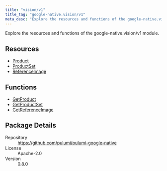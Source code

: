 ```yaml
---
title: "vision/v1"
title_tag: "google-native.vision/v1"
meta_desc: "Explore the resources and functions of the google-native.vision/v1 module."
---
```


<!-- WARNING: this file was generated by Pulumi Docs Generator. -->
<!-- Do not edit by hand unless you're certain you know what you are doing! -->

Explore the resources and functions of the google-native.vision/v1 module.

<h2 id="resources">Resources</h2>
<ul class="api">
    <li><a href="product" title="Product"><span class="symbol resource"></span>Product</a></li>
    <li><a href="productset" title="ProductSet"><span class="symbol resource"></span>ProductSet</a></li>
    <li><a href="referenceimage" title="ReferenceImage"><span class="symbol resource"></span>ReferenceImage</a></li>
</ul>

<h2 id="functions">Functions</h2>
<ul class="api">
    <li><a href="getproduct" title="GetProduct"><span class="symbol function"></span>GetProduct</a></li>
    <li><a href="getproductset" title="GetProductSet"><span class="symbol function"></span>GetProductSet</a></li>
    <li><a href="getreferenceimage" title="GetReferenceImage"><span class="symbol function"></span>GetReferenceImage</a></li>
</ul>

<h2 id="package-details">Package Details</h2>
<dl class="package-details">
	<dt>Repository</dt>
	<dd><a href="https://github.com/pulumi/pulumi-google-native">https://github.com/pulumi/pulumi-google-native</a></dd>
	<dt>License</dt>
	<dd>Apache-2.0</dd>
	<dt>Version</dt>
	<dd>0.8.0</dd>
</dl>

